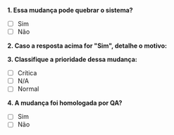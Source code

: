 **1. Essa mudança pode quebrar o sistema?**
- [ ] Sim
- [ ] Não

**2. Caso a resposta acima for "Sim", detalhe o motivo:**

**3. Classifique a prioridade dessa mudança:**
- [ ] Crítica
- [ ] N/A
- [ ] Normal

**4. A mudança foi homologada por QA?**
- [ ] Sim
- [ ] Não
